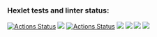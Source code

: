 ### Hexlet tests and linter status:
[![Actions Status](https://github.com/ArtemStruts/frontend-project-lvl1/workflows/hexlet-check/badge.svg)](https://github.com/ArtemStruts/frontend-project-lvl1/actions)
<a href="https://codeclimate.com/github/codeclimate/codeclimate/maintainability"><img src="https://api.codeclimate.com/v1/badges/a99a88d28ad37a79dbf6/maintainability" /></a>
[![Actions Status](https://github.com/ArtemStruts/frontend-project-lvl1/actions/workflows/github-actions-demo.yml/badge.svg)](https://github.com/ArtemStruts/frontend-project-lvl1/actions)
<a href="https://asciinema.org/a/eIuIfm3SSBY1xwaij7RH2Fr7V" target="_blank"><img src="https://asciinema.org/a/eIuIfm3SSBY1xwaij7RH2Fr7V.svg" /></a>
<a href="https://asciinema.org/a/PdLU3POSc4iryJpwAJFOvPQAv" target="_blank"><img src="https://asciinema.org/a/PdLU3POSc4iryJpwAJFOvPQAv.svg" /></a>
<a href="https://asciinema.org/a/dlzNFre56AF1E9KOgzNZky7Fd" target="_blank"><img src="https://asciinema.org/a/dlzNFre56AF1E9KOgzNZky7Fd.svg" /></a>
<a href="https://asciinema.org/a/0KwmoN4BlTG2Mh1QXkkAHhxn1" target="_blank"><img src="https://asciinema.org/a/0KwmoN4BlTG2Mh1QXkkAHhxn1.svg" /></a>
